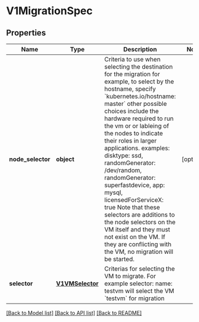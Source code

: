 # V1MigrationSpec

## Properties
Name | Type | Description | Notes
------------ | ------------- | ------------- | -------------
**node_selector** | **object** | Criteria to use when selecting the destination for the migration for example, to select by the hostname, specify &#x60;kubernetes.io/hostname: master&#x60; other possible choices include the hardware required to run the vm or or lableing of the nodes to indicate their roles in larger applications. examples: disktype: ssd, randomGenerator: /dev/random, randomGenerator: superfastdevice, app: mysql, licensedForServiceX: true Note that these selectors are additions to the node selectors on the VM itself and they must not exist on the VM. If they are conflicting with the VM, no migration will be started. | [optional]
**selector** | [**V1VMSelector**](V1VMSelector.md) | Criterias for selecting the VM to migrate. For example selector:   name: testvm will select the VM &#x60;testvm&#x60; for migration |

[[Back to Model list]](../README.md#documentation-for-models) [[Back to API list]](../README.md#documentation-for-api-endpoints) [[Back to README]](../README.md)


